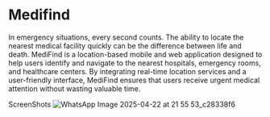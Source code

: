 # Medifind
In emergency situations, every second counts. The ability to locate the nearest medical facility quickly can be the difference between life and death. MediFind is a location-based mobile and web application designed to help users identify and navigate to the nearest hospitals, emergency rooms, and healthcare centers. By integrating real-time location services and a user-friendly interface, MediFind ensures that users receive urgent medical attention without wasting valuable time.

ScreenShots
![WhatsApp Image 2025-04-22 at 21 55 53_c28338f6](https://github.com/user-attachments/assets/70efcc14-907d-4943-a8ca-af34c5c6b5a6)
